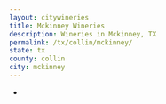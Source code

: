 ```yaml
---
layout: citywineries
title: Mckinney Wineries
description: Wineries in Mckinney, TX
permalink: /tx/collin/mckinney/
state: tx
county: collin
city: mckinney
---
```

-
